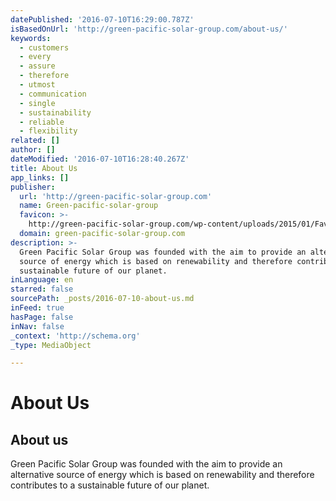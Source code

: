 ```yaml
---
datePublished: '2016-07-10T16:29:00.787Z'
isBasedOnUrl: 'http://green-pacific-solar-group.com/about-us/'
keywords:
  - customers
  - every
  - assure
  - therefore
  - utmost
  - communication
  - single
  - sustainability
  - reliable
  - flexibility
related: []
author: []
dateModified: '2016-07-10T16:28:40.267Z'
title: About Us
app_links: []
publisher:
  url: 'http://green-pacific-solar-group.com'
  name: Green-pacific-solar-group
  favicon: >-
    http://green-pacific-solar-group.com/wp-content/uploads/2015/01/Favicon-Green-Pacific-e1422542049221.jpg
  domain: green-pacific-solar-group.com
description: >-
  Green Pacific Solar Group was founded with the aim to provide an alternative
  source of energy which is based on renewability and therefore contributes to a
  sustainable future of our planet.
inLanguage: en
starred: false
sourcePath: _posts/2016-07-10-about-us.md
inFeed: true
hasPage: false
inNav: false
_context: 'http://schema.org'
_type: MediaObject

---
```

# About Us

<article style=""><h1>About us</h1><p>Green Pacific Solar Group was founded with the aim to provide an alternative source of energy which is based on renewability and therefore contributes to a sustainable future of our planet.</p></article>